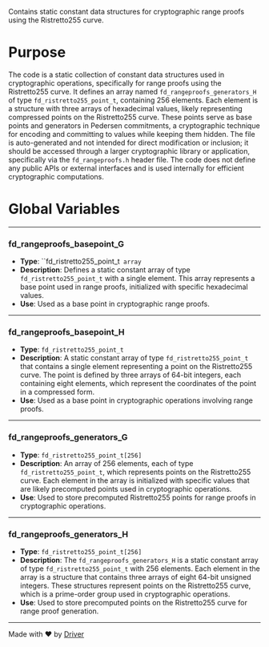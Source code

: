 <!--------------------------------------------------------------------------------->
<!-- IMPORTANT: This file is auto-generated by Driver (https://driver.ai). -------->
<!-- Manual edits may be overwritten on future commits. --------------------------->
<!--------------------------------------------------------------------------------->

Contains static constant data structures for cryptographic range proofs using the Ristretto255 curve.

# Purpose
The code is a static collection of constant data structures used in cryptographic operations, specifically for range proofs using the Ristretto255 curve. It defines an array named `fd_rangeproofs_generators_H` of type `fd_ristretto255_point_t`, containing 256 elements. Each element is a structure with three arrays of hexadecimal values, likely representing compressed points on the Ristretto255 curve. These points serve as base points and generators in Pedersen commitments, a cryptographic technique for encoding and committing to values while keeping them hidden. The file is auto-generated and not intended for direct modification or inclusion; it should be accessed through a larger cryptographic library or application, specifically via the `fd_rangeproofs.h` header file. The code does not define any public APIs or external interfaces and is used internally for efficient cryptographic computations.
# Global Variables

---
### fd\_rangeproofs\_basepoint\_G
- **Type**: ``fd_ristretto255_point_t` array`
- **Description**: Defines a static constant array of type `fd_ristretto255_point_t` with a single element. This array represents a base point used in range proofs, initialized with specific hexadecimal values.
- **Use**: Used as a base point in cryptographic range proofs.


---
### fd\_rangeproofs\_basepoint\_H
- **Type**: ``fd_ristretto255_point_t``
- **Description**: A static constant array of type `fd_ristretto255_point_t` that contains a single element representing a point on the Ristretto255 curve. The point is defined by three arrays of 64-bit integers, each containing eight elements, which represent the coordinates of the point in a compressed form.
- **Use**: Used as a base point in cryptographic operations involving range proofs.


---
### fd\_rangeproofs\_generators\_G
- **Type**: ``fd_ristretto255_point_t[256]``
- **Description**: An array of 256 elements, each of type `fd_ristretto255_point_t`, which represents points on the Ristretto255 curve. Each element in the array is initialized with specific values that are likely precomputed points used in cryptographic operations.
- **Use**: Used to store precomputed Ristretto255 points for range proofs in cryptographic operations.


---
### fd\_rangeproofs\_generators\_H
- **Type**: ``fd_ristretto255_point_t[256]``
- **Description**: The `fd_rangeproofs_generators_H` is a static constant array of type `fd_ristretto255_point_t` with 256 elements. Each element in the array is a structure that contains three arrays of eight 64-bit unsigned integers. These structures represent points on the Ristretto255 curve, which is a prime-order group used in cryptographic operations.
- **Use**: Used to store precomputed points on the Ristretto255 curve for range proof generation.



---
Made with ❤️ by [Driver](https://www.driver.ai/)